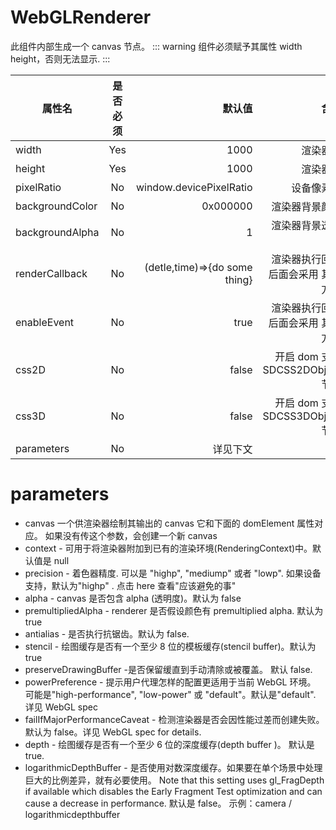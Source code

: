 # WebGLRenderer

此组件内部生成一个 canvas 节点。 ::: warning 组件必须赋予其属性 width height，否则无法显示. :::

<demo src="./WebGLRenderer.vue" />

| 属性名          | 是否必须 |                        默认值 |                              含义 |
| --------------- | :------: | ----------------------------: | --------------------------------: |
| width           |   Yes    |                          1000 |                          渲染器宽 |
| height          |   Yes    |                          1000 |                          渲染器高 |
| pixelRatio      |    No    |       window.devicePixelRatio |                        设备像素比 |
| backgroundColor |    No    |                      0x000000 |                    渲染器背景颜色 |
| backgroundAlpha |    No    |                             1 |                  渲染器背景透明度 |
| renderCallback  |    No    | (detle,time)=>{do some thing} | 渲染器执行回调后面会采用 其它方式 |
| enableEvent     |    No    |                          true | 渲染器执行回调后面会采用 其它方式 |
| css2D           |    No    |                         false |  开启 dom 支持 SDCSS2DObject 节点 |
| css3D           |    No    |                         false |  开启 dom 支持 SDCSS3DObject 节点 |
| parameters      |    No    |                      详见下文 |                                   |

# parameters

- canvas 一个供渲染器绘制其输出的 canvas 它和下面的 domElement 属性对应。 如果没有传这个参数，会创建一个新 canvas
- context - 可用于将渲染器附加到已有的渲染环境(RenderingContext)中。默认值是 null
- precision - 着色器精度. 可以是 "highp", "mediump" 或者 "lowp". 如果设备支持，默认为"highp" . 点击 here 查看"应该避免的事"
- alpha - canvas 是否包含 alpha (透明度)。默认为 false
- premultipliedAlpha - renderer 是否假设颜色有 premultiplied alpha. 默认为 true
- antialias - 是否执行抗锯齿。默认为 false.
- stencil - 绘图缓存是否有一个至少 8 位的模板缓存(stencil buffer)。默认为 true
- preserveDrawingBuffer -是否保留缓直到手动清除或被覆盖。 默认 false.
- powerPreference - 提示用户代理怎样的配置更适用于当前 WebGL 环境。 可能是"high-performance", "low-power" 或 "default"。默认是"default". 详见 WebGL spec
- failIfMajorPerformanceCaveat - 检测渲染器是否会因性能过差而创建失败。默认为 false。详见 WebGL spec for details.
- depth - 绘图缓存是否有一个至少 6 位的深度缓存(depth buffer )。 默认是 true.
- logarithmicDepthBuffer - 是否使用对数深度缓存。如果要在单个场景中处理巨大的比例差异，就有必要使用。 Note that this setting uses gl_FragDepth if available which disables the Early Fragment Test optimization and can cause a decrease in performance. 默认是 false。 示例：camera / logarithmicdepthbuffer
